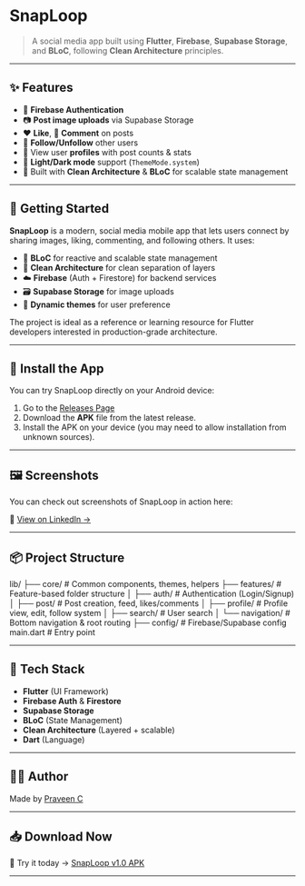 # SnapLoop

> A social media app built using **Flutter**, **Firebase**, **Supabase Storage**, and **BLoC**, following **Clean Architecture** principles.

---

## ✨ Features

- 🔐 **Firebase Authentication**
- 📷 **Post image uploads** via Supabase Storage
- ❤️ **Like**, 💬 **Comment** on posts
- 👥 **Follow/Unfollow** other users
- 👤 View user **profiles** with post counts & stats
- 🌙 **Light/Dark mode** support (`ThemeMode.system`)
- 🧱 Built with **Clean Architecture** & **BLoC** for scalable state management

---

## 🚀 Getting Started

**SnapLoop** is a modern, social media mobile app that lets users connect by sharing images, liking, commenting, and following others. It uses:

- 🧠 **BLoC** for reactive and scalable state management  
- 🔧 **Clean Architecture** for clean separation of layers  
- ☁️ **Firebase** (Auth + Firestore) for backend services  
- 🗃️ **Supabase Storage** for image uploads  
- 🎨 **Dynamic themes** for user preference  

The project is ideal as a reference or learning resource for Flutter developers interested in production-grade architecture.

---

## 📲 Install the App

You can try SnapLoop directly on your Android device:

1. Go to the [Releases Page](https://github.com/praveen0075/snaploop_/releases/tag/v1.0)
2. Download the **APK** file from the latest release.
3. Install the APK on your device (you may need to allow installation from unknown sources).

---

## 🖼️ Screenshots

You can check out screenshots of SnapLoop in action here:

🔗 [View on LinkedIn →](https://www.linkedin.com/posts/praveen-c-b2665b2a1_flutter-flutterdev-firebase-activity-7347224777708773376-8W6M?utm_source=share&utm_medium=member_desktop&rcm=ACoAAEjjvY4Bwf4-N8LgYo6_94Y_oMmJUzr4pwY)

---

## 📦 Project Structure

lib/
├── core/ # Common components, themes, helpers
├── features/ # Feature-based folder structure
│ ├── auth/ # Authentication (Login/Signup)
│ ├── post/ # Post creation, feed, likes/comments
│ ├── profile/ # Profile view, edit, follow system
│ ├── search/ # User search
│ └── navigation/ # Bottom navigation & root routing
├── config/ # Firebase/Supabase config
main.dart # Entry point


---

## 🔧 Tech Stack

- **Flutter** (UI Framework)
- **Firebase Auth** & **Firestore**
- **Supabase Storage**
- **BLoC** (State Management)
- **Clean Architecture** (Layered + scalable)
- **Dart** (Language)

---

## 👨‍💻 Author

Made by [Praveen C](https://www.linkedin.com/in/praveen-c-b2665b2a1/)

---

## 📥 Download Now

🎉 Try it today → [SnapLoop v1.0 APK](https://github.com/praveen0075/snaploop_/releases/tag/v1.0)

---



